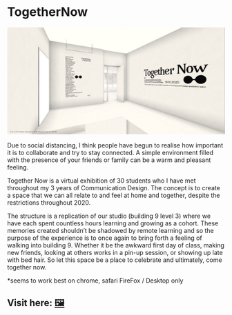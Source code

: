 # TogetherNow

![](Screeny.PNG)

Due to social distancing, I think people have begun to realise how important it is to collaborate and try to stay connected. A simple environment filled with the presence of your friends or family can be a warm and pleasant feeling. 

Together Now is a virtual exhibition of 30 students who I have met throughout my 3 years of Communication Design. The concept is to create a space that we can all relate to and feel at home and together, despite the restrictions throughout 2020. 

The structure is a replication of our studio (building 9 level 3) where we have each spent countless hours learning and growing as a cohort. These memories created shouldn’t be shadowed by remote learning and so the purpose of the experience is to once again to bring forth a feeling of walking into building 9. Whether it be the awkward first day of class, making new friends, looking at others works in a pin-up session, or showing up late with bed hair. So let this space be a place to celebrate and ultimately, come together now. 

*seems to work best on chrome, safari FireFox / Desktop only
## Visit here: [🖼️](http://www.togethernow.space/) 


